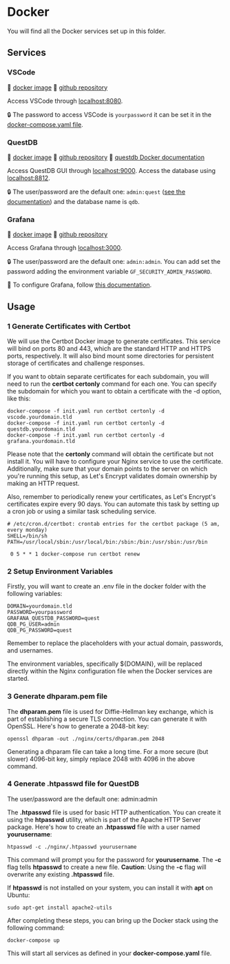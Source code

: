 # Docker

You will find all the Docker services set up in this folder.

## Services

### VSCode

:link: [docker image](https://hub.docker.com/r/codercom/code-server)
:link: [github repository](https://github.com/coder/code-server)

Access VSCode through [localhost:8080](http://localhost:8080).

:lock:
The password to access VSCode is `yourpassword` it can be set it in the [docker-compose.yaml file](docker-compose.yaml).

### QuestDB

:link: [docker image](https://hub.docker.com/r/questdb/questdb)
:link: [github repository](https://github.com/questdb/questdb)
:link: [questdb Docker documentation](https://questdb.io/docs/get-started/docker/)

Access QuestDB GUI through [localhost:9000](http://localhost:9000).
Access the database using [localhost:8812](http://localhost:8812).

:lock:
The user/password are the default one: `admin:quest` ([see the documentation](https://questdb.io/docs/reference/configuration/#postgres-wire-protocol)) and the database name is `qdb`.

### Grafana

:link: [docker image](https://hub.docker.com/r/grafana/grafana)
:link: [github repository](https://github.com/grafana/grafana)

Access Grafana through [localhost:3000](http://localhost:3000).

:lock:
The user/password are the default one: `admin:admin`.
You can add set the password adding the environment variable `GF_SECURITY_ADMIN_PASSWORD`.

:wrench: To configure Grafana, follow [this documentation](./grafana/README.md).

## Usage


### 1 Generate Certificates with Certbot

We will use the Certbot Docker image to generate certificates. This service will bind on ports 80 and 443, which are the standard HTTP and HTTPS ports, respectively. It will also bind mount some directories for persistent storage of certificates and challenge responses. 

If you want to obtain separate certificates for each subdomain, you will need to run the **certbot certonly** command for each one. You can specify the subdomain for which you want to obtain a certificate with the -d option, like this:

```
docker-compose -f init.yaml run certbot certonly -d vscode.yourdomain.tld
docker-compose -f init.yaml run certbot certonly -d questdb.yourdomain.tld
docker-compose -f init.yaml run certbot certonly -d grafana.yourdomain.tld

```
Please note that the **certonly** command will obtain the certificate but not install it. You will have to configure your Nginx service to use the certificate. Additionally, make sure that your domain points to the server on which you're running this setup, as Let's Encrypt validates domain ownership by making an HTTP request.

Also, remember to periodically renew your certificates, as Let's Encrypt's certificates expire every 90 days. You can automate this task by setting up a cron job or using a similar task scheduling service.


```
# /etc/cron.d/certbot: crontab entries for the certbot package (5 am, every monday)
SHELL=/bin/sh
PATH=/usr/local/sbin:/usr/local/bin:/sbin:/bin:/usr/sbin:/usr/bin

 0 5 * * 1 docker-compose run certbot renew

```

### 2 Setup Environment Variables

Firstly, you will want to create an .env file in the docker folder with the following variables:

```
DOMAIN=yourdomain.tld
PASSWORD=yourpassword
GRAFANA_QUESTDB_PASSWORD=quest
QDB_PG_USER=admin
QDB_PG_PASSWORD=quest

```
Remember to replace the placeholders with your actual domain, passwords, and usernames.

The environment variables, specifically ${DOMAIN}, will be replaced directly within the Nginx configuration file when the Docker services are started.

### 3 Generate dhparam.pem file

The **dhparam.pem** file is used for Diffie-Hellman key exchange, which is part of establishing a secure TLS connection. You can generate it with OpenSSL. Here's how to generate a 2048-bit key:

```
openssl dhparam -out ./nginx/certs/dhparam.pem 2048
```

Generating a dhparam file can take a long time. For a more secure (but slower) 4096-bit key, simply replace 2048 with 4096 in the above command.

### 4 Generate .htpasswd file for QuestDB 

The user/password are the default one: admin:admin

The **.htpasswd** file is used for basic HTTP authentication. You can create it using the **htpasswd** utility, which is part of the Apache HTTP Server package. Here's how to create an **.htpasswd** file with a user named **yourusername**:
```
htpasswd -c ./nginx/.htpasswd yourusername
```
This command will prompt you for the password for **yourusername**. The **-c** flag tells **htpasswd** to create a new file. **Caution**: Using the **-c** flag will overwrite any existing **.htpasswd** file. 

If **htpasswd** is not installed on your system, you can install it with **apt** on Ubuntu:

``````
sudo apt-get install apache2-utils

``````


After completing these steps, you can bring up the Docker stack using the following command:

```
docker-compose up
```
This will start all services as defined in your **docker-compose.yaml** file.